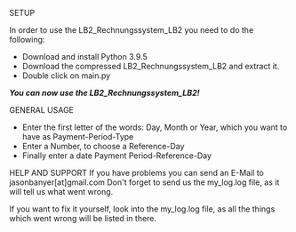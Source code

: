 SETUP

In order to use the LB2_Rechnungssystem_LB2 you need to do the following:
- Download and install Python 3.9.5
- Download the compressed LB2_Rechnungssystem_LB2 and extract it.
- Double click on main.py

***You can now use the LB2_Rechnungssystem_LB2!***


GENERAL USAGE
- Enter the first letter of the words: Day, Month or Year, which you want to have as Payment-Period-Type
- Enter a Number, to choose a Reference-Day
- Finally enter a date Payment Period-Reference-Day


HELP AND SUPPORT
If you have problems you can send an E-Mail to jasonbanyer[at]gmail.com
Don't forget to send us the my_log.log file, 
as it will tell us what went wrong.

If you want to fix it yourself, look into the my_log.log file, 
as all the things which went wrong will be listed in there.